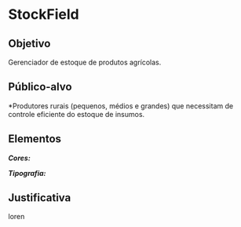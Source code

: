 # StockField
## Objetivo
Gerenciador de estoque de produtos agrícolas.

## Público-alvo
*Produtores rurais (pequenos, médios e grandes) que necessitam de controle eficiente do estoque de insumos.

## Elementos
***Cores:***

***Tipografia:***

## Justificativa
loren

